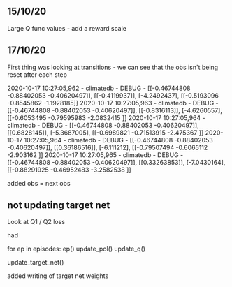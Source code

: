 ## 15/10/20

Large Q func values - add a reward scale


## 17/10/20

First thing was looking at transitions - we can see that the obs isn't being reset after each step

2020-10-17 10:27:05,962 - climatedb - DEBUG - [[-0.46744808 -0.88402053 -0.40620497]], [[-0.4119937]], [-4.2492437], [[-0.5193096 -0.8545862 -1.1928185]]
2020-10-17 10:27:05,963 - climatedb - DEBUG - [[-0.46744808 -0.88402053 -0.40620497]], [[-0.8316113]], [-4.6260557], [[-0.6053495  -0.79595983 -2.0832415 ]]
2020-10-17 10:27:05,964 - climatedb - DEBUG - [[-0.46744808 -0.88402053 -0.40620497]], [[0.6828145]], [-5.3687005], [[-0.6989821  -0.71513915 -2.475367  ]]
2020-10-17 10:27:05,964 - climatedb - DEBUG - [[-0.46744808 -0.88402053 -0.40620497]], [[0.36186516]], [-6.111212], [[-0.79507494 -0.6065112  -2.903162  ]]
2020-10-17 10:27:05,965 - climatedb - DEBUG - [[-0.46744808 -0.88402053 -0.40620497]], [[0.33263853]], [-7.0430164], [[-0.88291925 -0.46952483 -3.2582538 ]]

added obs = next obs
## not updating target net

Look at Q1 / Q2 loss

had

for ep in episodes:
 ep()
 update_pol()
 update_q()

update_target_net()

added writing of target net weights

